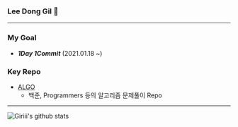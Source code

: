 ### Lee Dong Gil 👋
-------------------------------------------------

### My Goal
- ***1Day 1Commit*** (2021.01.18 ~)

### Key Repo

- [ALGO](https://github.com/donggillee-dev/ALGO)
  - 백준, Programmers 등의 알고리즘 문제풀이 Repo
-------------------------------------------------


![Giriii's github stats](https://github-readme-stats.vercel.app/api?username=donggillee-dev&show_icons=true)
<!--
**donggillee-dev/donggillee-dev** is a ✨ _special_ ✨ repository because its `README.md` (this file) appears on your GitHub profile.

Here are some ideas to get you started:

- 🔭 I’m currently working on ...
- 🌱 I’m currently learning ...
- 👯 I’m looking to collaborate on ...
- 🤔 I’m looking for help with ...
- 💬 Ask me about ...
- 📫 How to reach me: ...
- 😄 Pronouns: ...
- ⚡ Fun fact: ...
-->
